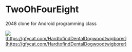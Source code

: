 # TwoOhFourEight
2048 clone for Android programming class

![](https://thumbs.gfycat.com/HardtofindDentalDogwoodtwigborer-size_restricted.gif)  
[https://gfycat.com/HardtofindDentalDogwoodtwigborer](https://gfycat.com/HardtofindDentalDogwoodtwigborer)
